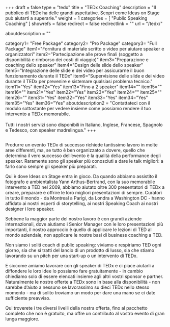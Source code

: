 +++
draft		= false
type		= "tedx"
title		= "TEDx Coaching"
description	= "Il pubblico di TEDx ha delle grandi aspettative. Scopri come Ideas on Stage può aiutarti a superarle."
weight		= 1
categories	= [ "Public Speaking Coaching" ]
showrefs	= false
redirect	= false
redirectlink = ""
url 		= "/tedx/"

aboutdescription = ""

category1= "Free Package"
category2= "Pro Package"
category3= "Full Package"
item1="Fornitura di materiale scritto o video per aiutare speaker e organizzatori"
item2="Partecipazione alle prove finali (soggetto a disponibilità e rimborso dei costi di viaggio)"
item3="Preparazione e coaching dello speaker"
item4="Design delle slide dello speaker"
item5="Integrazione delle slide e dei video per assicurarne il buon funzionamento durante il TEDx"
item6="Supervisione delle slide e dei video durante il TEDx per prevenire e sistemare qualsiasi problema tecnico."
item11="Yes"
item12="Yes"
item13="Fino a 2 speaker"
item14=""
item15=""
item16=""
item21="Yes"
item22="Yes"
item23="Yes"
item24=""
item25=""
item26=""
item31="Yes"
item32="Yes"
item33="Yes"
item34="Yes"
item35="Yes"
item36="Yes"
aboutdescription2 = "Contattateci con il modulo sottostante per vedere insieme come possiamo rendere il tuo intervento a TEDx memorabile.<br><br>Tutti i nostri servizi sono disponibili in Italiano, Inglese, Francese, Spagnolo e Tedesco, con speaker madrelingua."
+++
##    

Produrre un evento TEDx di successo richiede tantissimo lavoro in molte aree differenti, ma, se tutto è ben organizzato a dovere, quello che  determina il vero successo dell’evento è la qualità della performance degli speaker. Raramente sono gli speaker più conosciuti a dare le talk migliori: a farlo sono sempre gli speaker più preparati.

Qui è dove Ideas on Stage entra in gioco. Da quando abbiamo assistito il fotografo e ambientalista Yann Arthus-Bertrand, con la suo memorabile intervento a TED nel 2009, abbiamo aiutato oltre 300 presentatori di TEDx a creare, preparare e offrire le loro migliori presentazioni di sempre. Curatori in tutto il mondo - da Montreal a Parigi, da Londra a Washington DC - hanno affidato ai nostri esperti di storytelling, ai nostri Speaking Coach ai nostri designer i loro speaker.

Sebbene la maggior parte del nostro lavoro è con grandi aziende internazionali, dove aiutiamo i Senior Manager con le loro presentazioni più importanti, il nostro approccio è quello di applicare le lezioni di TED al mondo aziendale, non applicare le nostre basi di business coaching a TED.

Non siamo i soliti coach di public speaking: viviamo e respiriamo TED ogni giorno, sia che si tratti del lancio di un prodotto di lusso, sia che stiamo lavorando su un pitch per una start-up  o un intervento di TEDx.

E siccome amiamo lavorare con gli speaker di TEDx e ci piace aiutarli a diffondere le loro idee lo possiamo fare gratuitamente - in cambio chiediamo solo di essere elencati insieme agli altri vostri sponsor e partner. Naturalmente le nostre offerte a TEDx sono in base alla disponibilità - non sarebbe d’aiuto a nessuno se lavorassimo su dieci TEDx nello stesso momento - ma di solito troviamo un modo per dare una mano se ci date sufficiente preavviso.

Qui troverete i tre diversi livelli della nostra offerta, fino al pacchetto completo che non è gratuito, ma offre un contributo al vostro evento di gran lunga maggiore.
